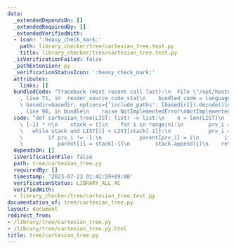 ```yaml
---
data:
  _extendedDependsOn: []
  _extendedRequiredBy: []
  _extendedVerifiedWith:
  - icon: ':heavy_check_mark:'
    path: library_checker/tree/cartesian_tree.test.py
    title: library_checker/tree/cartesian_tree.test.py
  _isVerificationFailed: false
  _pathExtension: py
  _verificationStatusIcon: ':heavy_check_mark:'
  attributes:
    links: []
  bundledCode: "Traceback (most recent call last):\n  File \"/opt/hostedtoolcache/PyPy/3.7.13/x64/site-packages/onlinejudge_verify/documentation/build.py\"\
    , line 71, in _render_source_code_stat\n    bundled_code = language.bundle(stat.path,\
    \ basedir=basedir, options={'include_paths': [basedir]}).decode()\n  File \"/opt/hostedtoolcache/PyPy/3.7.13/x64/site-packages/onlinejudge_verify/languages/python.py\"\
    , line 96, in bundle\n    raise NotImplementedError\nNotImplementedError\n"
  code: "def cartesian_tree(LIST: list) -> list:\n    n = len(LIST)\n    parent =\
    \ [-1] * n\n    stack = []\n    for i in range(n):\n        prv_i = -1\n     \
    \   while stack and LIST[i] < LIST[stack[-1]]:\n            prv_i = stack.pop()\n\
    \        if prv_i != -1:\n            parent[prv_i] = i\n        if stack:\n \
    \           parent[i] = stack[-1]\n        stack.append(i)\n    return parent\n"
  dependsOn: []
  isVerificationFile: false
  path: tree/cartesian_tree.py
  requiredBy: []
  timestamp: '2023-07-23 01:42:59+09:00'
  verificationStatus: LIBRARY_ALL_AC
  verifiedWith:
  - library_checker/tree/cartesian_tree.test.py
documentation_of: tree/cartesian_tree.py
layout: document
redirect_from:
- /library/tree/cartesian_tree.py
- /library/tree/cartesian_tree.py.html
title: tree/cartesian_tree.py
---
```

